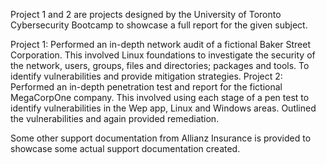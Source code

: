 Project 1 and 2 are projects designed by the University of Toronto Cybersecurity Bootcamp to showcase a full report for the given subject.

Project 1: Performed an in-depth network audit of a fictional Baker Street Corporation. This involved Linux foundations to investigate the security of the network, users, groups, files and directories; packages and tools.  To identify vulnerabilities and provide mitigation strategies.
Project 2: Performed an in-depth penetration test and report for the fictional MegaCorpOne company.  This involved using each stage of a pen test to identify vulnerabilities in the Wep app, Linux and Windows areas.  Outlined the vulnerabilities and again provided remediation.

Some other support documentation from Allianz Insurance is provided to showcase some actual support documentation created.
